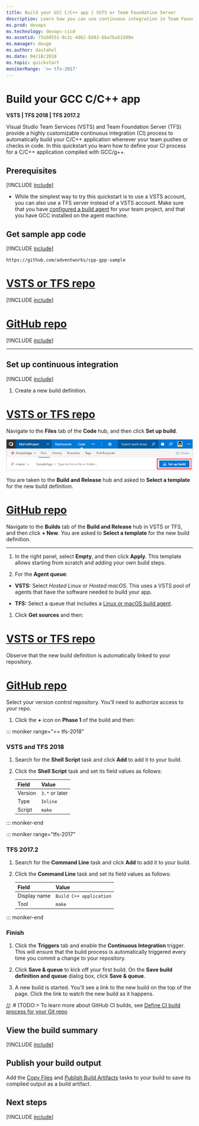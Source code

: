 ```yaml
---
title: Build your GCC C/C++ app | VSTS or Team Foundation Server
description: Learn how you can use continuous integration in Team Foundation Server (TFS) or VSTS to automatically build your GCC C/C++ app.
ms.prod: devops
ms.technology: devops-cicd
ms.assetid: 73a50551-0c2c-4d62-b582-6ba7ba51509e
ms.manager: douge
ms.author: dastahel
ms.date: 04/18/2018
ms.topic: quickstart
monikerRange: '>= tfs-2017'
---
```



# Build your GCC C/C++ app

**VSTS | TFS 2018 | TFS 2017.2**

Visual Studio Team Services (VSTS) and Team Foundation Server (TFS) provide a highly customizable continuous integration (CI) process to automatically build your C/C++ application whenever your team pushes or checks in code. In this quickstart you learn how to define your CI process for a C/C++ application compiled with GCC/g++.

## Prerequisites

[!INCLUDE [include](../../_shared/ci-cd-prerequisites-vsts.md)]

* While the simplest way to try this quickstart is to use a VSTS account, you can also use a TFS server instead of a VSTS account. Make sure that you have [configured a build agent](../../agents/agents.md) for your team project, and that you have GCC installed on the agent machine.

## Get sample app code

[!INCLUDE [include](../_shared/get-sample-code-intro.md)]

```
https://github.com/adventworks/cpp-gpp-sample
```

# [VSTS or TFS repo](#tab/vsts)

[!INCLUDE [include](../_shared/get-sample-code-vsts-tfs-2017-update-2.md)]

# [GitHub repo](#tab/github)

[!INCLUDE [include](../_shared/get-sample-code-github.md)]

---

## Set up continuous integration

[!INCLUDE [include](../../_shared/ci-quickstart-intro.md)]

[//]: # (TODO: Restore use of includes when we get support for using them in a list.)

1. Create a new build definition.

 # [VSTS or TFS repo](#tab/vsts)

 Navigate to the **Files** tab of the **Code** hub, and then click **Set up build**.

 ![Screenshot showing button to set up build for a repository](../_shared/_img/set-up-first-build-from-code-hub.png)

 You are taken to the **Build and Release** hub and asked to **Select a template** for the new build definition.

 # [GitHub repo](#tab/github)

 Navigate to the **Builds** tab of the **Build and Release** hub in VSTS or TFS, and then click **+ New**. You are asked to **Select a template** for the new build definition.

 ---

1. In the right panel, select **Empty**, and then click **Apply**. This template allows starting from scratch and adding your own build steps.

1. For the **Agent queue**:

 * **VSTS:** Select _Hosted Linux_ or _Hosted macOS_. This uses a VSTS pool of agents that have the software needed to build your app.

 * **TFS:** Select a queue that includes a [Linux or macOS build agent](../../agents/agents.md).

1. Click **Get sources** and then:

 # [VSTS or TFS repo](#tab/vsts)

 Observe that the new build definition is automatically linked to your repository.

 # [GitHub repo](#tab/github)

 Select your version control repository. You'll need to authorize access to your repo.

1. Click the **+** icon on **Phase 1** of the build and then:

::: moniker range=">= tfs-2018"

  ### VSTS and TFS 2018

  1. Search for the **Shell Script** task and click **Add** to add it to your build.

  1. Click the **Shell Script** task and set its field values as follows:

      Field   | Value
      ------- | -----
      Version | `3.*` or later
      Type    | `Inline`
      Script  | `make`

::: moniker-end

::: moniker range="tfs-2017"

  ### TFS 2017.2

  1. Search for the **Command Line** task and click **Add** to add it to your build.

  1. Click the **Command Line** task and set its field values as follows:

      Field        | Value
      ------------ | -----
      Display name | `Build C++ application`
      Tool         | `make`

::: moniker-end

  ### Finish

1. Click the **Triggers** tab and enable the **Continuous Integration** trigger. This will ensure that the build process is automatically triggered every time you commit a change to your repository.

1. Click **Save & queue** to kick off your first build. On the **Save build definition and queue** dialog box, click **Save & queue**.

1. A new build is started. You'll see a link to the new build on the top of the page. Click the link to watch the new build as it happens.

[//]: # (TODO:> [!TIP])
[//]: # (TODO:> To learn more about GitHub CI builds, see [Define CI build process for your Git repo](#)

## View the build summary

[!INCLUDE [include](../_shared/view-build-summary.md)]

## Publish your build output

Add the [Copy Files](../../tasks/utility/copy-files.md) and [Publish Build Artifacts](../../tasks/utility/publish-build-artifacts.md) tasks to your build to save its compiled output as a build artifact.

## Next steps

[!INCLUDE [include](../_shared/ci-web-app-next-steps.md)]
